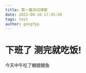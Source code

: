 ```yaml
---
title: 第一篇测试博客
date: 2022-08-16 17:35:50
tags: test
author: gongfpp
---
```

# 下班了 测完就吃饭!

今天中午吃了糖醋鲤鱼


